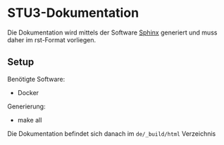 STU3-Dokumentation
==================

Die Dokumentation wird mittels der Software [Sphinx](http://www.sphinx-doc.org) generiert und muss daher im rst-Format vorliegen.

Setup
-----

Benötigte Software:

- Docker

Generierung:

- make all

Die Dokumentation befindet sich danach im `de/_build/html` Verzeichnis

